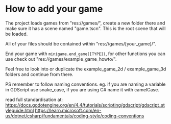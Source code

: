 # How to add your game

The project loads games from "res://games/", create a new folder there and make sure it has a scene named "game.tscn". This is the root scene that will be loaded.

All of your files should be contained within "res://games/[your_game]/".

End your game with `minigame.end_game([TYPE])`, for other functions you can use check out "res://games/example_game_howto/".

Feel free to look into or duplicate the example_game_2d / example_game_3d folders and continue from there.


PS remember to follow naming conventions.
eg. if you are naming a variable in GDScript use snake_case, if you are using C# name it with camelCase.

read full standardisation at:
https://docs.godotengine.org/en/4.4/tutorials/scripting/gdscript/gdscript_styleguide.html
https://learn.microsoft.com/en-us/dotnet/csharp/fundamentals/coding-style/coding-conventions